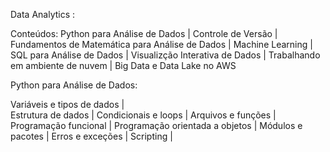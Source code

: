 Data Analytics :
   
Conteúdos: Python para Análise de Dados | Controle de Versão | Fundamentos de Matemática para Análise de Dados | Machine Learning | SQL para Análise de Dados | Visualizção Interativa de Dados | Trabalhando em ambiente de nuvem | Big Data e Data Lake no AWS


Python para Análise de Dados:

  Variáveis e tipos de dados |  
  Estrutura de dados | 
  Condicionais e loops | 
  Arquivos e funções |  
  Programação funcional | 
  Programação orientada a objetos |
  Módulos e pacotes | 
  Erros e exceções |
  Scripting |
